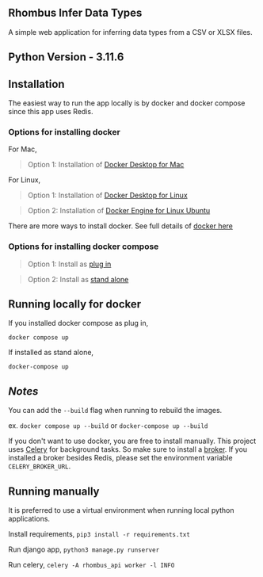 ## Rhombus Infer Data Types

A simple web application for inferring data types from a CSV or XLSX files.

## Python Version - **3.11.6**

## Installation

The easiest way to run the app locally is by docker and docker compose since this app uses Redis.

### Options for installing docker

For Mac,

> Option 1: Installation of [Docker Desktop for Mac](https://docs.docker.com/desktop/install/mac-install/)

For Linux,

> Option 1: Installation of [Docker Desktop for Linux](https://docs.docker.com/desktop/install/linux-install/)

> Option 2: Installation of [Docker Engine for Linux Ubuntu](https://docs.docker.com/engine/install/ubuntu/)

There are more ways to install docker. See full details of [docker here](https://docs.docker.com/manuals/)

### Options for installing docker compose

> Option 1: Install as [plug in](https://docs.docker.com/compose/install/linux/)

> Option 2: Install as [stand alone](https://docs.docker.com/compose/install/standalone/)

## Running locally for docker

If you installed docker compose as plug in,

```
docker compose up
```

If installed as stand alone,

```
docker-compose up
```

## _Notes_

You can add the `--build` flag when running to rebuild the images.

ex. `docker compose up --build` or `docker-compose up --build`

If you don't want to use docker, you are free to install manually.
This project uses [Celery](https://docs.celeryq.dev/en/stable/index.html) for background tasks.
So make sure to install a [broker](https://docs.celeryq.dev/en/stable/getting-started/first-steps-with-celery.html#choosing-a-broker).
If you installed a broker besides Redis, please set the environment variable `CELERY_BROKER_URL`.

## Running manually

It is preferred to use a virtual environment when running local python applications.

Install requirements,
`pip3 install -r requirements.txt`

Run django app,
`python3 manage.py runserver`

Run celery,
`celery -A rhombus_api worker -l INFO`
